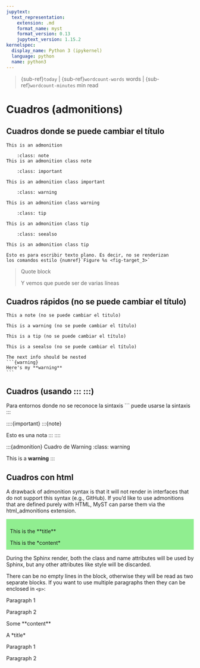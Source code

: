 ```yaml
---
jupytext:
  text_representation:
    extension: .md
    format_name: myst
    format_version: 0.13
    jupytext_version: 1.15.2
kernelspec:
  display_name: Python 3 (ipykernel)
  language: python
  name: python3
---
```


> {sub-ref}`today` | {sub-ref}`wordcount-words` words | {sub-ref}`wordcount-minutes` min read

# Cuadros (admonitions)

## Cuadros donde se puede cambiar el título

```{admonition} This is an admonition
This is an admonition
```

```{admonition} This is an admonition class note
    :class: note
This is an admonition class note
```

```{admonition} This is an admonition class important
    :class: important

This is an admonition class important
```

```{admonition} This is an admonition class warning
    :class: warning

This is an admonition class warning
```

```{admonition} This is an admonition class tip
    :class: tip

This is an admonition class tip
```

```{admonition} This is an admonition class tip
    :class: seealso

This is an admonition class tip
```

```text
Esto es para escribir texto plano. Es decir, no se renderizan 
los comandos estilo {numref}`Figure %s <fig-target_3>`
```

> Quote block
>
> Y vemos que puede ser de varias líneas



## Cuadros rápidos (no se puede cambiar el título)

```{note}
This a note (no se puede cambiar el titulo)
```

```{warning}
This is a warning (no se puede cambiar el título)
```

```{tip}
This is a tip (no se puede cambiar el título)
```

```{seealso}
This is a seealso (no se puede cambiar el título)
```

````{note}
The next info should be nested
```{warning}
Here's my **warning** 
```
````



## Cuadros (usando ::: :::)

Para entornos donde no se reconoce la sintaxis 
    ``` 
puede usarse la sintaxis
    :::



::::{important} 
:::{note}

Esto es una nota
:::
::::



:::{admonition} Cuadro de Warning
:class: warning

This is a **warning**
:::

## Cuadros con html

A drawback of admonition syntax is that it will not render in interfaces that do not support this syntax (e.g., GitHub). If you’d like to use admonitions that are defined purely with HTML, MyST can parse them via the html_admonitions extension. 

<div class="admonition note" name="html-admonition" style="background: lightgreen; padding: 10px">
<p class="title">This is the **title**</p>
This is the *content*
</div>

During the Sphinx render, both the class and name attributes will be used by Sphinx, but any other attributes like style will be discarded.

There can be no empty lines in the block, otherwise they will be read as two separate blocks. If you want to use multiple paragraphs then they can be enclosed in `<p>`:

<div class="admonition note">
<p>Paragraph 1</p>
<p>Paragraph 2</p>
</div>


<div class="admonition">
<p>Some **content**</p>
  <div class="admonition tip">
  <div class="title">A *title*</div>
  <p>Paragraph 1</p>
  <p>Paragraph 2</p>
  </div>
</div>